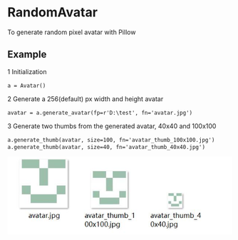 # RandomAvatar
To generate random pixel avatar with Pillow

## Example
1 Initialization

    a = Avatar()

2 Generate a 256(default) px width and height avatar

    avatar = a.generate_avatar(fp=r'D:\test', fn='avatar.jpg')
    
3 Generate two thumbs from the generated avatar, 40x40 and 100x100

    a.generate_thumb(avatar, size=100, fn='avatar_thumb_100x100.jpg')
    a.generate_thumb(avatar, size=40, fn='avatar_thumb_40x40.jpg')

![image](https://github.com/maoxiaowang/RandomAvatar/raw/master/screenshots/1.jpg)